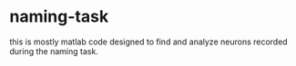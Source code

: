 # naming-task
this is mostly matlab code designed to find and analyze neurons recorded during the naming task. 
